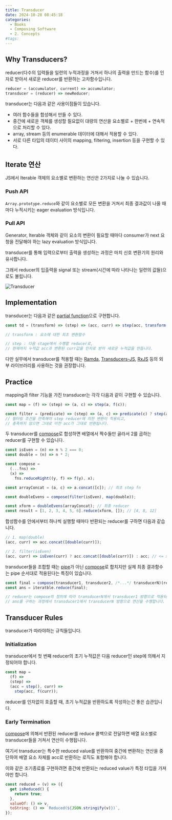 ```yaml
---
title: Transducer
date: 2024-10-28 08:45:18
categories:
  - Books
  - Composing Software
  - 2. Concepts
#tags:
---
```

## Why Transducers?

reducer(다수의 입력들을 일련의 누적과정을 거쳐서 하나의 출력을 만드는 함수)를 인자로 받아서 새로운 reducer를 반환하는 고차함수입니다.

```js
reducer = (accumulator, current) => accumulator;
transducer = (reducer) => newReducer;
```

transducer는 다음과 같은 사용이점들이 있습니다.

- 여러 함수들을 합성해서 만들 수 있다.
- 중간에 새로운 객체를 생성할 필요없이 대량의 연산을 요소별로 + 한번에 + 연속적으로 처리할 수 있다.
- array, stream 등의 enumerable 데이터에 대해서 적용할 수 있다.
- 서로 다른 타입의 데이터 사이의 mapping, filtering, insertion 등을 구현할 수 있다.

## Iterate 연산

JS에서 Iterable 객체의 요소별로 변환하는 연산은 2가지로 나눌 수 있습니다.

### Push API

`Array.prototype.reduce`와 같이 요소별로 모든 변환을 거쳐서 최종 결과값이 나올 때마다 누적시키는 eager evaluation 방식입니다.

### Pull API

Generator, Iterable 객체와 같이 요소의 변환이 필요할 때마다 consumer가 next 요청을 전달해야 하는 lazy evaluation 방식입니다.

transducer를 통해 입력으로부터 출력을 생성하는 과정은 마치 신호 변환기의 원리와 유사합니다.

그래서 reducer의 입출력을 signal 또는 stream(시간에 따라 나타나는 일련의 값들)으로도 불립니다.

![Transducer](/images/transducer.png)

## Implementation

transducer는 다음과 같은 [partial function](../curry-function)으로 구현합니다.

```js
const td = (transform) => (step) => (acc, curr) => step(acc, transform(curr));

// transform : 요소에 대한 최초 변환함수

// step : 다음 stage에서 수행할 reducer로,
// 현재까지 누적값 acc과 변환된 curr값을 인자로 받아 새로운 누적값을 만듭니다.
```

다만 실무에서 transducer를 적용할 때는 [Ramda](https://ramdajs.com/), [Transducers-JS](https://github.com/cognitect-labs/transducers-js), [RxJS](https://rxjs.dev/guide/overview) 등의 외부 라이브러리를 사용하는 것을 권장합니다.

## Practice

mapping과 filter 기능을 가진 transducer는 각각 다음과 같이 구현할 수 있습니다.

```js
const map = (f) => (step) => (a, c) => step(a, f(c));

const filter = (predicate) => (step) => (a, c) => predicate(c) ? step(a, c) : a;
// 필터링 조건을 만족해야 step reducer에 의한 변환이 적용되고,
// 충족하지 않으면 그대로 이전 acc가 그대로 반환됩니다.
```

두 transducer를 [compose](../curry-function#compose)로 합성하면 배열에서 짝수들만 골라서 2를 곱하는 reducer를 구현할 수 있습니다.

```js
const isEven = (n) => n % 2 === 0;
const double = (n) => n * 2;

const compose =
  (...fns) =>
  (x) =>
    fns.reduceRight((y, f) => f(y), x);

const arrayConcat = (a, c) => a.concat([c]); // 최초 step fn
```

```js
const doubleEvens = compose(filter(isEven), map(double));

const xform = doubleEvens(arrayConcat); // 최종 reducer
const result = [1, 2, 3, 4, 5, 6].reduce(xform, []); // [4, 8, 12]
```

합성함수를 안에서부터 하나씩 실행할 때마다 반환되는 reducer를 구하면 다음과 같습니다.

```js
// 1. map(double)
(acc, curr) => acc.concat([double(curr)]);

// 2. filter(isEven)
(acc, curr) => isEven(curr) ? acc.concat([double(curr)]) : acc; // <= xform
```

transducer들을 조합할 때는 [pipe](../curry-function.md#pipe)가 아닌 [compose](../curry-function#compose)로 합치지만 실제 최종 결과함수는 pipe 순서대로 적용된다는 특징이 있습니다.

```js
const final = compose(transducer1, transducer2, /*...*/ transducerN)(reducer);
const ans = iteratble.reduce(final);

// reducer는 compose의 정의에 따라 transducerN에서 transducer1 방향으로 적용되지만
// ans를 구하는 과정에서 transducer1에서 transducerN 방향으로 연산을 수행합니다.
```

## Transducer Rules

transducer가 따라야하는 규칙들입니다.

### Initialization

transducer에서 첫 번째 reducer의 초기 누적값은 다음 reducer인 step에 의해서 지정되어야 합니다.

```js
const map =
  (f) =>
  (step) =>
  (acc = step(), curr) =>
    step(acc, f(curr));
```

reducer를 인자없이 호출할 때, 초기 누적값을 반환하도록 작성하는건 좋은 습관입니다.

### Early Termination

[compose](../curry-function#compose)에 의해서 반환된 reducer를 reduce 콜백으로 전달하면 배열 요소별로 transducer들을 거쳐서 연산이 수행됩니다.

여기서 transducer는 특수한 reduced value를 반환하여 중간에 변환하는 연산을 중단하여 배열 요소 자체를 acc로 반환하는 로직도 포함해야 합니다.

이와 같은 조기종료를 구현하려면 중간에 반환되는 reduced value가 특정 타입을 가져야만 합니다.

```js
const reduced = (v) => ({
  get isReduced() {
    return true;
  },
  valueOf: () => v,
  toString: () => `Reduced(${JSON.stringify(v)})`,
});
```

